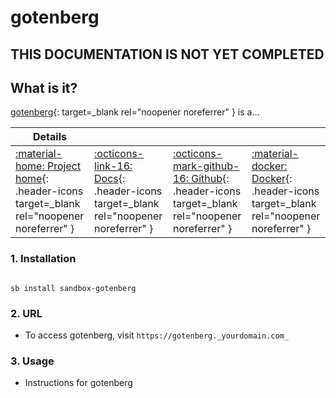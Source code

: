 # gotenberg

## THIS DOCUMENTATION IS NOT YET COMPLETED

## What is it?

[gotenberg](https://appname.url){: target=_blank rel="noopener noreferrer" } is a...

| Details     |             |             |             |
|-------------|-------------|-------------|-------------|
| [:material-home: Project home](https://gotenberg.url){: .header-icons target=_blank rel="noopener noreferrer" } | [:octicons-link-16: Docs](https://gotenberg.docs.url){: .header-icons target=_blank rel="noopener noreferrer" } | [:octicons-mark-github-16: Github](https://github.com/gotenberg/gotenberg){: .header-icons target=_blank rel="noopener noreferrer" } | [:material-docker: Docker](https://hub.docker.com/r/gotenberg/gotenberg){: .header-icons target=_blank rel="noopener noreferrer" }|

### 1. Installation

``` shell

sb install sandbox-gotenberg

```

### 2. URL

- To access gotenberg, visit `https://gotenberg._yourdomain.com_`

### 3. Usage

- Instructions for gotenberg

